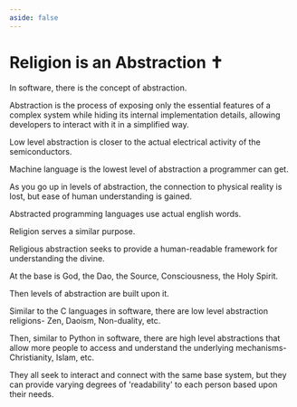 ```yaml
---
aside: false
---
```


# Religion is an Abstraction ✝

In software, there is the concept of abstraction.

Abstraction is the process of exposing only the essential features of a complex system while hiding its internal implementation details, allowing developers to interact with it in a simplified way.

Low level abstraction is closer to the actual electrical activity of the semiconductors.

Machine language is the lowest level of abstraction a programmer can get.

As you go up in levels of abstraction, the connection to physical reality is lost, but ease of human understanding is gained.

Abstracted programming languages use actual english words.

Religion serves a similar purpose.

Religious abstraction seeks to provide a human-readable framework for understanding the divine.

At the base is God, the Dao, the Source, Consciousness, the Holy Spirit.

Then levels of abstraction are built upon it.

Similar to the C languages in software, there are low level abstraction religions- Zen, Daoism, Non-duality, etc.

Then, similar to Python in software, there are high level abstractions that allow more people to access and understand the underlying mechanisms- Christianity, Islam, etc.

They all seek to interact and connect with the same base system, but they can provide varying degrees of 'readability' to each person based upon their needs.
